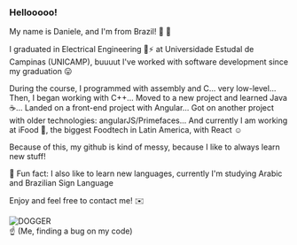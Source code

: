 ### Hellooooo!

My name is Daniele, and I'm from Brazil! 💚 💛

I graduated in Electrical Engineering 🔌⚡ at Universidade Estudal de Campinas (UNICAMP), buuuut I've worked with software development since my graduation 😛

During the course, I programmed with assembly and C... very low-level...
Then, I began working with C++...
Moved to a new project and learned Java ☕...
Landed on a front-end project with Angular...
Got on another project with older technologies: angularJS/Primefaces...
And currently I am working at iFood 🍰, the biggest Foodtech in Latin America, with React ☺️

Because of this, my github is kind of messy, because I like to always learn new stuff! 

🍭 Fun fact: I also like to learn new languages, currently I'm studying Arabic and Brazilian Sign Language

Enjoy and feel free to contact me! ✉️

![DOGGER](https://media.giphy.com/media/51Uiuy5QBZNkoF3b2Z/giphy-downsized.gif)  
☝️ (Me, finding a bug on my code)

<!--
**danidanimoraes/danidanimoraes** is a ✨ _special_ ✨ repository because its `README.md` (this file) appears on your GitHub profile.

Here are some ideas to get you started:

- 🔭 I’m currently working on ...
- 🌱 I’m currently learning ...
- 👯 I’m looking to collaborate on ...
- 🤔 I’m looking for help with ...
- 💬 Ask me about ...
- 📫 How to reach me: ...
- 😄 Pronouns: ...
- ⚡ Fun fact: ...
-->
